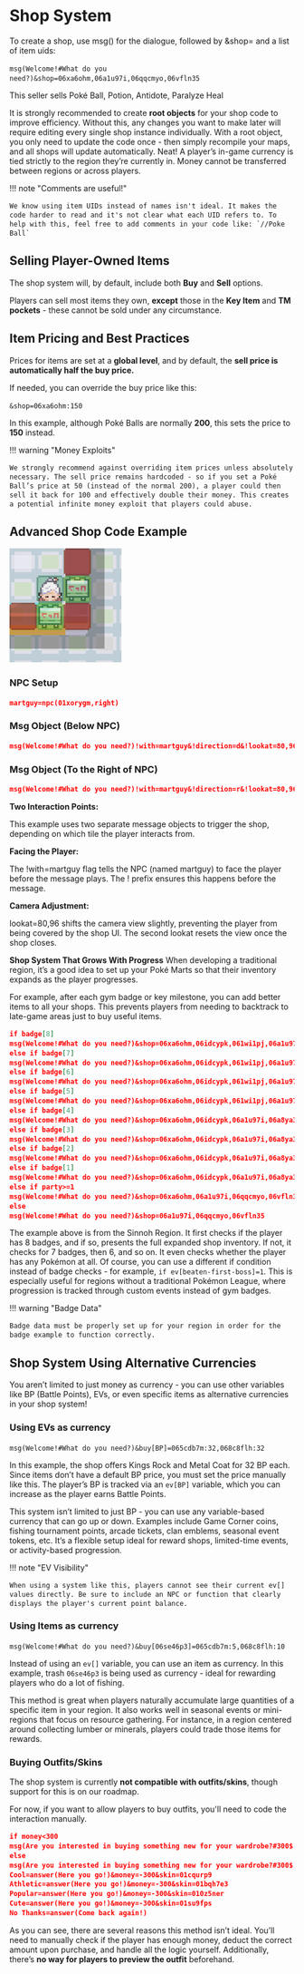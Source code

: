 # Shop System

To create a shop, use msg() for the dialogue, followed by &shop= and a list of item uids:

`msg(Welcome!#What do you need?)&shop=06xa6ohm,06a1u97i,06qqcmyo,06vfln35`

This seller sells Poké Ball, Potion, Antidote, Paralyze Heal

It is strongly recommended to create **root objects** for your shop code to improve efficiency. Without this, any changes you want to make later will require editing every single shop instance individually. With a root object, you only need to update the code once - then simply recompile your maps, and all shops will update automatically. Neat!
A player’s in-game currency is tied strictly to the region they’re currently in. Money cannot be transferred between regions or across players.

!!! note "Comments are useful!"

    We know using item UIDs instead of names isn't ideal. It makes the code harder to read and it's not clear what each UID refers to. To help with this, feel free to add comments in your code like: `//Poke Ball`

## Selling Player-Owned Items
The shop system will, by default, include both **Buy** and **Sell** options.

Players can sell most items they own, **except** those in the **Key Item** and **TM pockets** - these cannot be sold under any circumstance.

## Item Pricing and Best Practices

Prices for items are set at a **global level**, and by default, the **sell price is automatically half the buy price.**

If needed, you can override the buy price like this:

`&shop=06xa6ohm:150`

In this example, although Poké Balls are normally **200**, this sets the price to **150** instead.

!!! warning "Money Exploits"

    We strongly recommend against overriding item prices unless absolutely necessary. The sell price remains hardcoded - so if you set a Poké Ball’s price at 50 (instead of the normal 200), a player could then sell it back for 100 and effectively double their money. This creates a potential infinite money exploit that players could abuse.

## Advanced Shop Code Example

![alt text](assets/shopsystem.png)

### NPC Setup
```json
martguy=npc(01xorygm,right)
```

### Msg Object (Below NPC)
```json
msg(Welcome!#What do you need?)!with=martguy&!direction=d&!lookat=80,96&shop=06xa6ohm,06a1u97i,06qqcmyo,06vfln35&lookat
```

### Msg Object (To the Right of NPC)
```json
msg(Welcome!#What do you need?)!with=martguy&!direction=r&!lookat=80,96&shop=06xa6ohm,06a1u97i,06qqcmyo,06vfln35&lookat
```

**Two Interaction Points:**

This example uses two separate message objects to trigger the shop, depending on which tile the player interacts from.

**Facing the Player:** 

The !with=martguy flag tells the NPC (named martguy) to face the player before the message plays. The ! prefix ensures this happens before the message.

**Camera Adjustment:**

lookat=80,96 shifts the camera view slightly, preventing the player from being covered by the shop UI. The second lookat resets the view once the shop closes.

**Shop System That Grows With Progress**
When developing a traditional region, it’s a good idea to set up your Poké Marts so that their inventory expands as the player progresses.

For example, after each gym badge or key milestone, you can add better items to all your shops. This prevents players from needing to backtrack to late-game areas just to buy useful items.

```json
if badge[8]
msg(Welcome!#What do you need?)&shop=06xa6ohm,06idcypk,061wi1pj,06a1u97i,06a8ya3p,066h5wnp,068v4pbn,06nsq383,06419qe1,06qr8fas,06smqv1x,067ckuir,06qqcmyo,06vfln35,06z3f6w6,066m758u,06uwtfee,06jq3b1m,06qi3v43,06wv2ql3
else if badge[7]
msg(Welcome!#What do you need?)&shop=06xa6ohm,06idcypk,061wi1pj,06a1u97i,06a8ya3p,066h5wnp,068v4pbn,06nsq383,06419qe1,06qr8fas,06smqv1x,067ckuir,06qqcmyo,06vfln35,06z3f6w6,066m758u,06uwtfee,06qi3v43,06wv2ql3
else if badge[6]
msg(Welcome!#What do you need?)&shop=06xa6ohm,06idcypk,061wi1pj,06a1u97i,06a8ya3p,066h5wnp,06nsq383,06419qe1,06qr8fas,067ckuir,06qqcmyo,06vfln35,06z3f6w6,066m758u,06uwtfee,06qi3v43,06wv2ql3
else if badge[5]
msg(Welcome!#What do you need?)&shop=06xa6ohm,06idcypk,061wi1pj,06a1u97i,06a8ya3p,066h5wnp,06nsq383,06419qe1,06qr8fas,067ckuir,06qqcmyo,06vfln35,06z3f6w6,066m758u,06qi3v43,06wv2ql3
else if badge[4]
msg(Welcome!#What do you need?)&shop=06xa6ohm,06idcypk,06a1u97i,06a8ya3p,066h5wnp,06nsq383,06419qe1,06qr8fas,067ckuir,06qqcmyo,06vfln35,06z3f6w6,066m758u,06qi3v43,06wv2ql3
else if badge[3]
msg(Welcome!#What do you need?)&shop=06xa6ohm,06idcypk,06a1u97i,06a8ya3p,06nsq383,06419qe1,06qr8fas,067ckuir,06qqcmyo,06vfln35,06z3f6w6,066m758u,06qi3v43,06wv2ql3
else if badge[2]
msg(Welcome!#What do you need?)&shop=06xa6ohm,06idcypk,06a1u97i,06a8ya3p,06419qe1,067ckuir,06qqcmyo,06vfln35,06z3f6w6,066m758u,06qi3v43,06wv2ql3
else if badge[1]
msg(Welcome!#What do you need?)&shop=06xa6ohm,06idcypk,06a1u97i,06a8ya3p,06419qe1,067ckuir,06qqcmyo,06vfln35,06z3f6w6,066m758u,06qi3v43
else if party>=1
msg(Welcome!#What do you need?)&shop=06xa6ohm,06a1u97i,06qqcmyo,06vfln35
else
msg(Welcome!#What do you need?)&shop=06a1u97i,06qqcmyo,06vfln35
```

The example above is from the Sinnoh Region. It first checks if the player has 8 badges, and if so, presents the full expanded shop inventory. If not, it checks for 7 badges, then 6, and so on. It even checks whether the player has any Pokémon at all.
Of course, you can use a different if condition instead of badge checks - for example, `if ev[beaten-first-boss]=1`. This is especially useful for regions without a traditional Pokémon League, where progression is tracked through custom events instead of gym badges.

!!! warning "Badge Data"

    Badge data must be properly set up for your region in order for the badge example to function correctly.


## Shop System Using Alternative Currencies

You aren’t limited to just money as currency - you can use other variables like BP (Battle Points), EVs, or even specific items as alternative currencies in your shop system!

### Using EVs as currency

`msg(Welcome!#What do you need?)&buy[BP]=065cdb7m:32,068c8flh:32`

In this example, the shop offers Kings Rock and Metal Coat for 32 BP each. Since items don’t have a default BP price, you must set the price manually like this. The player’s BP is tracked via an `ev[BP]` variable, which you can increase as the player earns Battle Points.

This system isn’t limited to just BP - you can use any variable-based currency that can go up or down. Examples include Game Corner coins, fishing tournament points, arcade tickets, clan emblems, seasonal event tokens, etc. It’s a flexible setup ideal for reward shops, limited-time events, or activity-based progression.

!!! note "EV Visibility"

    When using a system like this, players cannot see their current ev[] values directly. Be sure to include an NPC or function that clearly displays the player's current point balance.

### Using Items as currency

`msg(Welcome!#What do you need?)&buy[06se46p3]=065cdb7m:5,068c8flh:10`

Instead of using an `ev[]` variable, you can use an item as currency. In this example, trash `06se46p3` is being used as currency - ideal for rewarding players who do a lot of fishing.

This method is great when players naturally accumulate large quantities of a specific item in your region. It also works well in seasonal events or mini-regions that focus on resource gathering. For instance, in a region centered around collecting lumber or minerals, players could trade those items for rewards.

### Buying Outfits/Skins
The shop system is currently **not compatible with outfits/skins**, though support for this is on our roadmap.

For now, if you want to allow players to buy outfits, you'll need to code the interaction manually. 

```json
if money<300
msg(Are you interested in buying something new for your wardrobe?#300$ each.|But you don't have enough money!)
else
msg(Are you interested in buying something new for your wardrobe?#300$ each.)&answers=Cool,Athletic,Popular,Cute,No Thanks
Cool=answer(Here you go!)&money=-300&skin=01cqurp9
Athletic=answer(Here you go!)&money=-300&skin=01bqh7e3
Popular=answer(Here you go!)&money=-300&skin=010z5ner
Cute=answer(Here you go!)&money=-300&skin=01su9fps
No Thanks=answer(Come back again!)
```

As you can see, there are several reasons this method isn’t ideal. You’ll need to manually check if the player has enough money, deduct the correct amount upon purchase, and handle all the logic yourself. Additionally, there’s **no way for players to preview the outfit** beforehand.
